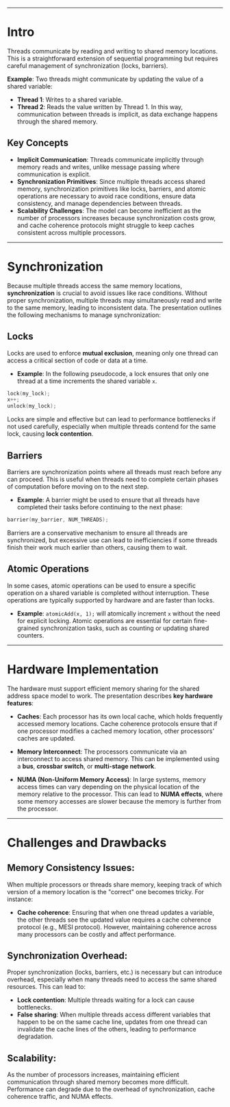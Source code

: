 ***
# Intro

Threads communicate by reading and writing to shared memory locations. This is a straightforward extension of sequential programming but requires careful management of synchronization (locks, barriers).

**Example**:
Two threads might communicate by updating the value of a shared variable:
- **Thread 1**: Writes to a shared variable.
- **Thread 2**: Reads the value written by Thread 1.
In this way, communication between threads is implicit, as data exchange happens through the shared memory.
## Key Concepts

- **Implicit Communication**: Threads communicate implicitly through memory reads and writes, unlike message passing where communication is explicit.
- **Synchronization Primitives**: Since multiple threads access shared memory, synchronization primitives like locks, barriers, and atomic operations are necessary to avoid race conditions, ensure data consistency, and manage dependencies between threads.
- **Scalability Challenges**: The model can become inefficient as the number of processors increases because synchronization costs grow, and cache coherence protocols might struggle to keep caches consistent across multiple processors.
***
# Synchronization

Because multiple threads access the same memory locations, **synchronization** is crucial to avoid issues like race conditions. Without proper synchronization, multiple threads may simultaneously read and write to the same memory, leading to inconsistent data. The presentation outlines the following mechanisms to manage synchronization:
## **Locks**
Locks are used to enforce **mutual exclusion**, meaning only one thread can access a critical section of code or data at a time.

- **Example**: In the following pseudocode, a lock ensures that only one thread at a time increments the shared variable `x`.
```C
lock(my_lock); 
x++; 
unlock(my_lock);
```
Locks are simple and effective but can lead to performance bottlenecks if not used carefully, especially when multiple threads contend for the same lock, causing **lock contention**.
## Barriers
Barriers are synchronization points where all threads must reach before any can proceed. This is useful when threads need to complete certain phases of computation before moving on to the next step.
- **Example**: A barrier might be used to ensure that all threads have completed their tasks before continuing to the next phase:
```C
barrier(my_barrier, NUM_THREADS);
```
Barriers are a conservative mechanism to ensure all threads are synchronized, but excessive use can lead to inefficiencies if some threads finish their work much earlier than others, causing them to wait.
## Atomic Operations
In some cases, atomic operations can be used to ensure a specific operation on a shared variable is completed without interruption. These operations are typically supported by hardware and are faster than locks.
- **Example**: `atomicAdd(x, 1);` will atomically increment `x` without the need for explicit locking.
Atomic operations are essential for certain fine-grained synchronization tasks, such as counting or updating shared counters.
***
# Hardware Implementation

The hardware must support efficient memory sharing for the shared address space model to work. The presentation describes **key hardware features**:

- **Caches**: Each processor has its own local cache, which holds frequently accessed memory locations. Cache coherence protocols ensure that if one processor modifies a cached memory location, other processors' caches are updated.
    
- **Memory Interconnect**: The processors communicate via an interconnect to access shared memory. This can be implemented using a **bus**, **crossbar switch**, or **multi-stage network**.
    
- **NUMA (Non-Uniform Memory Access)**: In large systems, memory access times can vary depending on the physical location of the memory relative to the processor. This can lead to **NUMA effects**, where some memory accesses are slower because the memory is further from the processor.
***
# Challenges and Drawbacks
## **Memory Consistency Issues**:
When multiple processors or threads share memory, keeping track of which version of a memory location is the "correct" one becomes tricky. For instance:

- **Cache coherence**: Ensuring that when one thread updates a variable, the other threads see the updated value requires a cache coherence protocol (e.g., MESI protocol). However, maintaining coherence across many processors can be costly and affect performance.
## **Synchronization Overhead**:
Proper synchronization (locks, barriers, etc.) is necessary but can introduce overhead, especially when many threads need to access the same shared resources. This can lead to:
- **Lock contention**: Multiple threads waiting for a lock can cause bottlenecks.
- **False sharing**: When multiple threads access different variables that happen to be on the same cache line, updates from one thread can invalidate the cache lines of the others, leading to performance degradation.
## **Scalability**:
As the number of processors increases, maintaining efficient communication through shared memory becomes more difficult. Performance can degrade due to the overhead of synchronization, cache coherence traffic, and NUMA effects.